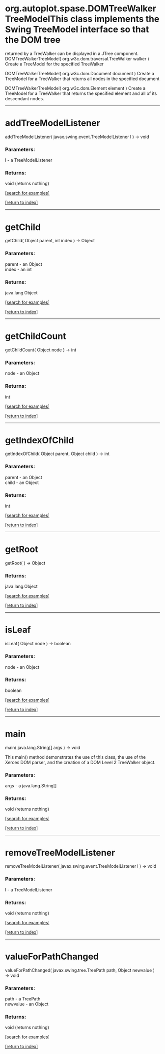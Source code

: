 # org.autoplot.spase.DOMTreeWalkerTreeModelThis class implements the Swing TreeModel interface so that the DOM tree
 returned by a TreeWalker can be displayed in a JTree component.
DOMTreeWalkerTreeModel( org.w3c.dom.traversal.TreeWalker walker )
Create a TreeModel for the specified TreeWalker

DOMTreeWalkerTreeModel( org.w3c.dom.Document document )
Create a TreeModel for a TreeWalker that returns all nodes
 in the specified document

DOMTreeWalkerTreeModel( org.w3c.dom.Element element )
Create a TreeModel for a TreeWalker that returns the specified 
 element and all of its descendant nodes.

***
<a name="addTreeModelListener"></a>
# addTreeModelListener
addTreeModelListener( javax.swing.event.TreeModelListener l ) &rarr; void



### Parameters:
l - a TreeModelListener

### Returns:
void (returns nothing)


<a href="https://github.com/autoplot/dev/search?q=addTreeModelListener&unscoped_q=addTreeModelListener">[search for examples]</a>

<a href="https://github.com/autoplot/documentation/blob/master/javadoc/index-all.md">[return to index]</a>

***
<a name="getChild"></a>
# getChild
getChild( Object parent, int index ) &rarr; Object



### Parameters:
parent - an Object
<br>index - an int

### Returns:
java.lang.Object


<a href="https://github.com/autoplot/dev/search?q=getChild&unscoped_q=getChild">[search for examples]</a>

<a href="https://github.com/autoplot/documentation/blob/master/javadoc/index-all.md">[return to index]</a>

***
<a name="getChildCount"></a>
# getChildCount
getChildCount( Object node ) &rarr; int



### Parameters:
node - an Object

### Returns:
int


<a href="https://github.com/autoplot/dev/search?q=getChildCount&unscoped_q=getChildCount">[search for examples]</a>

<a href="https://github.com/autoplot/documentation/blob/master/javadoc/index-all.md">[return to index]</a>

***
<a name="getIndexOfChild"></a>
# getIndexOfChild
getIndexOfChild( Object parent, Object child ) &rarr; int



### Parameters:
parent - an Object
<br>child - an Object

### Returns:
int


<a href="https://github.com/autoplot/dev/search?q=getIndexOfChild&unscoped_q=getIndexOfChild">[search for examples]</a>

<a href="https://github.com/autoplot/documentation/blob/master/javadoc/index-all.md">[return to index]</a>

***
<a name="getRoot"></a>
# getRoot
getRoot(  ) &rarr; Object



### Returns:
java.lang.Object


<a href="https://github.com/autoplot/dev/search?q=getRoot&unscoped_q=getRoot">[search for examples]</a>

<a href="https://github.com/autoplot/documentation/blob/master/javadoc/index-all.md">[return to index]</a>

***
<a name="isLeaf"></a>
# isLeaf
isLeaf( Object node ) &rarr; boolean



### Parameters:
node - an Object

### Returns:
boolean


<a href="https://github.com/autoplot/dev/search?q=isLeaf&unscoped_q=isLeaf">[search for examples]</a>

<a href="https://github.com/autoplot/documentation/blob/master/javadoc/index-all.md">[return to index]</a>

***
<a name="main"></a>
# main
main( java.lang.String[] args ) &rarr; void

This main() method demonstrates the use of this class, the use of the
 Xerces DOM parser, and the creation of a DOM Level 2 TreeWalker object.

### Parameters:
args - a java.lang.String[]

### Returns:
void (returns nothing)


<a href="https://github.com/autoplot/dev/search?q=main&unscoped_q=main">[search for examples]</a>

<a href="https://github.com/autoplot/documentation/blob/master/javadoc/index-all.md">[return to index]</a>

***
<a name="removeTreeModelListener"></a>
# removeTreeModelListener
removeTreeModelListener( javax.swing.event.TreeModelListener l ) &rarr; void



### Parameters:
l - a TreeModelListener

### Returns:
void (returns nothing)


<a href="https://github.com/autoplot/dev/search?q=removeTreeModelListener&unscoped_q=removeTreeModelListener">[search for examples]</a>

<a href="https://github.com/autoplot/documentation/blob/master/javadoc/index-all.md">[return to index]</a>

***
<a name="valueForPathChanged"></a>
# valueForPathChanged
valueForPathChanged( javax.swing.tree.TreePath path, Object newvalue ) &rarr; void



### Parameters:
path - a TreePath
<br>newvalue - an Object

### Returns:
void (returns nothing)


<a href="https://github.com/autoplot/dev/search?q=valueForPathChanged&unscoped_q=valueForPathChanged">[search for examples]</a>

<a href="https://github.com/autoplot/documentation/blob/master/javadoc/index-all.md">[return to index]</a>

